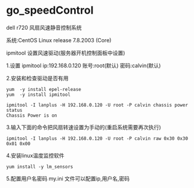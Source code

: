 # go_speedControl
dell r720 风扇风速静音控制系统

系统:CentOS Linux release 7.8.2003 (Core)

ipmitool 设置风速驱动(服务器开机控制面板中设置)

1.设置 ipmitool ip:192.168.0.120  账号:root(默认) 密码:calvin(默认)

2.安装和检查驱动是否有用 
```
yum  -y install epel-release
yum  -y install ipmitool

ipmitool -I lanplus -H 192.168.0.120 -U root -P calvin chassis power status
Chassis Power is on
```

3.输入下面的命令把风扇转速设置为手动的(重启系统需要再次执行)
```cassandraql
ipmitool -I lanplus -H 192.168.0.120 -U root -P calvin raw 0x30 0x30 0x01 0x00
```

4.安装linux温度监控软件 
```cassandraql
yum install -y lm_sensors
```

5.配置用户名密码
my.ini 文件可以配置ip,用户名,密码
